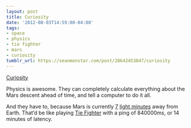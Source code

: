```yaml
---
layout: post
title: Curiosity
date: '2012-08-03T14:59:00-04:00'
tags:
- space
- physics
- tie fighter
- mars
- curiosity
tumblr_url: https://seanmonstar.com/post/28642453047/curiosity
---
```

[Curiosity](https://www.youtube.com/watch?v=Ki_Af_o9Q9s)  

Physics is awesome. They can completely calculate everything about the Mars descent ahead of time, and tell a computer to do it all.

And they have to, because Mars is currently [7](https://www.google.com/search?q=7+light+minutes) [light minutes](http://en.wikipedia.org/wiki/Light-second) away from Earth. That’d be like playing [Tie Fighter](http://en.wikipedia.org/wiki/Star_Wars:_TIE_Fighter) with a ping of 840000ms, or 14 minutes of latency.

